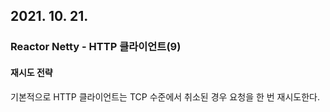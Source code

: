 ## 2021. 10. 21.

### Reactor Netty - HTTP 클라이언트(9)

#### 재시도 전략

기본적으로 HTTP 클라이언트는 TCP 수준에서 취소된 경우 요청을 한 번 재시도한다.